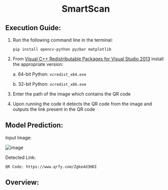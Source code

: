 <h1 align="center">SmartScan</h1>

## Execution Guide:
1. Run the following command line in the terminal:
   ```
   pip install opencv-python pyzbar matplotlib
   ```

2. From [Visual C++ Redistributable Packages for Visual Studio 2013](https://www.microsoft.com/en-US/download/details.aspx?id=40784) install the appropriate version:

   a. 64-bit Python: `vcredist_x64.exe`

   b. 32-bit Python: `vcredist_x86.exe`

3. Enter the path of the image which contains the QR code

4. Upon running the code it detects the QR code from the image and outputs the link present in the QR code

## Model Prediction:

  Input Image:
  
  ![image](https://github.com/user-attachments/assets/9316032a-e628-49d0-b373-5d6210203ca1)

  Detected Link:
  
  `QR Code: https://www.qrfy.com/Zgke4d3HDI`

## Overview:
